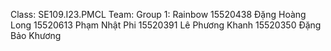 Class: SE109.I23.PMCL
Team: Group 1: Rainbow
15520438 Đặng Hoàng Long
15520613 Phạm Nhật Phi
15520391 Lê Phương Khanh
15520350 Đặng Bảo Khương
